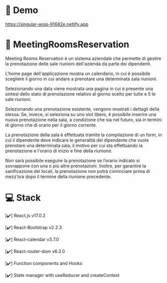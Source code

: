 # :link: Demo

https://singular-wisp-91682e.netlify.app

# :date: MeetingRoomsReservation

Meeting Rooms Reservation è un sistema aziendale che permette di gestire la prenotazione delle sale riunioni dell'azienda da parte dei dipendenti.

L'home page dell'applicazione mostra un calendario, in cui è possibile scegliere il giorno in cui andare a prenotare una determinata sala riunioni.

Selezionando una data viene mostrata una pagina in cui è presente una sintesi dello stato di prenotazione relativo al giorno scelto per tutte e 5 le sale riunioni.

Selezionando una prenotazione esistente, vengono mostrati i dettagli della stessa. Se, invece, si seleziona su uno slot libero, è possibile inserire una nuova prenotazione nella sala, a condizione che sia nel futuro, sia in termini di giorno che di orario per il giorno corrente.

La prenotazione della sala è effettuata tramite la compilazione di un form, in cui il dipendente deve indicare le generalità del dipendente che vuole prenotare una determinata sala, il motivo per cui sta effettuando la prenotazione e l'orario di inizio e fine della riunione.

Non sarà possibile eseguire la prenotazione se l’orario indicato si sovrappone con una o più altre prenotazioni. Inoltre, per garantire la sanificazione dei locali, la prenotazione non potrà cominciare prima di mezz’ora dopo il termine della riunione precedente.

# :computer: Stack

[✔️] React.js v17.0.2

[✔️] React-Bootstrap v2.2.3

[✔️] React-calendar v3.7.0

[✔️] React-router-dom v6.3.0

[✔️] Function components and Hooks

[✔️] State manager with useReducer and createContext 
